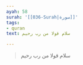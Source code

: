```yaml
---
ayah: 58
surah: '[[036-Surah|سورة]]'
tags:
- quran
text: سلام قولا من رب رحيم

---
```

> سلام قولا من رب رحيم

